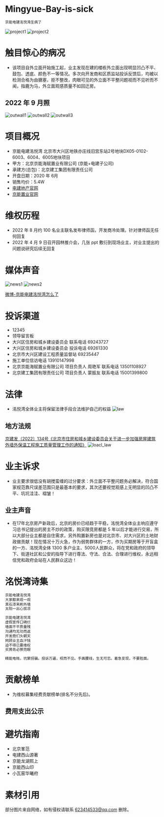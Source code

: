 # Mingyue-Bay-is-sick
```java
京能电建洺悦湾生病了
```

![project1](image/project/project1.png)
![project2](image/project/project2.png)

# 触目惊心的病况


 - 该项目自外立面开始施工起，业主发现在建的楼栋外立面出现明显凹凸不平、鼓包、透底、颜色不一等情况。多次向开发商和区质监站投诉反馈后，均被以检测合格为由搪塞，拒不整改，肉眼可见的外立面不平整问题视而不见听而不闻，指鹿为马，外立面观感质量不如回迁房。


## 2022 年 9 月照
![outwall1](image/exterior_wall/2022_09/WechatIMG3453.jpeg)
![outwall2](image/exterior_wall/2022_09/WechatIMG3451.jpeg)
![outwall3](image/exterior_wall/2022_09/WechatIMG207.jpeg)




# 项目概况
- 京能电建洺悦湾
    北京市大兴区地铁亦庄线旧宫东站2号地块DX05-0102-6003、6004、6005地块项目
- 甲方：北京京能海赋置业有限公司  (京能+电建子公司)
- 承建方(总包)：北京建工集团有限责任公司    
- 开盘日期：2020 年 6月 
- 销售均价：5.4W
- [电建地产官网](http://fdc.powerchina.cn/)
- [京能置业官网](http://beh-zy.com/)

# 维权历程
- 2022 年 8 月约 100 名业主联名发布律师函，开发商冷处理。针对律师函无任何回复
- 2022 年 4 月 9 日召开园林推介会，几张 ppt 敷衍到现场业主，对业主提出的问题说研究后续无回复


# 媒体声音
![news1](image/news/weibo1.png)
![news2](image/news/weibo2.png)

[微博-京能电建洺悦湾怎么了](https://m.weibo.cn/u/3939078745?from=10C9095010&wm=9006_2001&sourceType=weixin)


# 投诉渠道
- 12345
- 领导留言板
- 大兴区住房和城乡建设委员会 联系电话 69243727 
- 大兴区住房和城乡建设委员会 投诉电话 69261330
- 北京市大兴区建设工程质量监督站 69235447
- 施工单位信访电话 13910147998
- 北京京能海赋置业有限公司 项目负责人 周艳军 联系电话 13501108927 
- 北京建工集团有限责任公司 项目负责人 蒙振友 联系电话 15001399800

# 法律
- 洺悦湾全体业主将保留法律手段合法维护自己的权益
![law](image/other/lawletter.png)

## 地方法规
[京建发〔2022〕134号《北京市住房和城乡建设委员会关于进一步加强房屋建筑外墙外保温工程施工质量管理工作的通知》](http://zjw.beijing.gov.cn/bjjs/gcjs/tzgg36/325818509/index.shtml)
![loacl_law](image/other/local_law.png)

# 业主诉求
- 业主要求很低没有胡搅蛮缠的过分要求：外立面不平整问题务必解决，符合国家规范靠尺误差范围只是最基本的要求，其次还要视觉观感上无明显的凹凸不平、坑坑洼洼、褶皱！

## 业主声音

- 在17年北京房产新政后，北京的房价已经趋于平稳，洺悦湾全体业主响应遵守习总书记提出的房主不炒的政策，购买限竞房都是 5 年以后才能进行交易，所以大部分业主都是自住需求，另外购置新房也是对北京市、对大兴区的土地财政做贡献！现在情况十万火急，作为弱势群体的一方，作为买期房等于开盲盒的一方、洺悦湾全体 1300 多户业主、5000人民群众，将在党和政府的领导下、街道社区和公安的指导下进行尊法、守法、合法、合理进行维权，永远相信党和政府会站在人民群众这边！


# 洺悦湾诗集

```java
京能电建洺悦湾
大家都来观一观
真石漆来刷外墙
太阳一出心拔凉
```
```java
京能电建洺悦湾
虚假宣传口碑烂
墙面不平质量残
沟通均无功而返
开发商们头朝天
罔顾业主血汗钱
迫不得已要维权
买房务必擦亮眼
```

```java
精能电贱，坑蒙拐骗。投诉万遍，视而不见。手画腰线，生无可恋。着急变现，不要脸面。
```


# 贡献榜单
- 为维权募集经费贡献榜单(排名不分先后)。

## 费用支出公示

# 避坑指南
- 北京峯范
- 电建西山源著
- 京能龙湖熙上
- 京能西山印
- 小瓦窑华曦府

# 素材引用
部分图片来自网络，如有侵权请联系 623414533@qq.com 删除。



